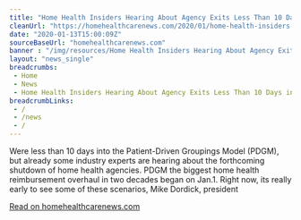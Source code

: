 ```yaml
--- 
title: "Home Health Insiders Hearing About Agency Exits Less Than 10 Days into PDGM"
cleanUrl: "https://homehealthcarenews.com/2020/01/home-health-insiders-hearing-about-agency-exits-less-than-10-days-into-pdgm/?itm_source=parsely-api"
date: "2020-01-13T15:00:09Z"
sourceBaseUrl: "homehealthcarenews.com"
banner : "/img/resources/Home Health Insiders Hearing About Agency Exits Less Than 10 Days into PDGM.png"
layout: "news_single"
breadcrumbs:
 - Home
 - News
 - Home Health Insiders Hearing About Agency Exits Less Than 10 Days into PDGM
breadcrumbLinks:
 - / 
 - /news
 - / 
---
```

Were less than 10 days into the Patient-Driven Groupings Model (PDGM), but already some industry experts are hearing about the forthcoming shutdown of home health agencies. PDGM the biggest home health reimbursement overhaul in two decades began on Jan.1. Right now, its really early to see some of these scenarios, Mike Dordick, president  
  
[Read on homehealthcarenews.com](https://homehealthcarenews.com/2020/01/home-health-insiders-hearing-about-agency-exits-less-than-10-days-into-pdgm/?itm_source=parsely-api)
